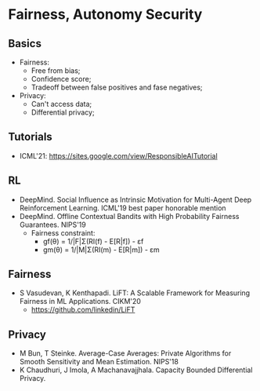 # Fairness, Autonomy Security

## Basics
- Fairness:
	- Free from bias;
	- Confidence score;
	- Tradeoff between false positives and fase negatives;
- Privacy:
	- Can't access data;
	- Differential privacy;

## Tutorials
- ICML'21: https://sites.google.com/view/ResponsibleAITutorial

## RL
- DeepMind. Social Influence as Intrinsic Motivation for Multi-Agent Deep Reinforcement Learning. ICML'19 best paper honorable mention
- DeepMind. Offline Contextual Bandits with High Probability Fairness Guarantees. NIPS'19
	- Fairness constraint:
		- gf(θ) = 1/|F|Σ(RI(f) - E[R|f]) - εf
		- gm(θ) = 1/|M|Σ(RI(m) - E[R|m]) - εm

## Fairness
- S Vasudevan, K Kenthapadi. LiFT: A Scalable Framework for Measuring Fairness in ML Applications. CIKM'20
	- https://github.com/linkedin/LiFT

## Privacy
- M Bun, T Steinke. Average-Case Averages: Private Algorithms for Smooth Sensitivity and Mean Estimation. NIPS'18
- K Chaudhuri, J Imola, A Machanavajjhala. Capacity Bounded Differential Privacy.